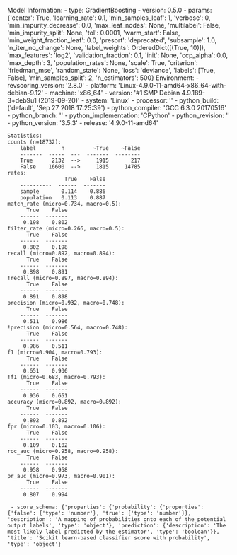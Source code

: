 Model Information:
	 - type: GradientBoosting
	 - version: 0.5.0
	 - params: {'center': True, 'learning_rate': 0.1, 'min_samples_leaf': 1, 'verbose': 0, 'min_impurity_decrease': 0.0, 'max_leaf_nodes': None, 'multilabel': False, 'min_impurity_split': None, 'tol': 0.0001, 'warm_start': False, 'min_weight_fraction_leaf': 0.0, 'presort': 'deprecated', 'subsample': 1.0, 'n_iter_no_change': None, 'label_weights': OrderedDict([(True, 10)]), 'max_features': 'log2', 'validation_fraction': 0.1, 'init': None, 'ccp_alpha': 0.0, 'max_depth': 3, 'population_rates': None, 'scale': True, 'criterion': 'friedman_mse', 'random_state': None, 'loss': 'deviance', 'labels': [True, False], 'min_samples_split': 2, 'n_estimators': 500}
	Environment:
	 - revscoring_version: '2.8.0'
	 - platform: 'Linux-4.9.0-11-amd64-x86_64-with-debian-9.12'
	 - machine: 'x86_64'
	 - version: '#1 SMP Debian 4.9.189-3+deb9u1 (2019-09-20)'
	 - system: 'Linux'
	 - processor: ''
	 - python_build: ('default', 'Sep 27 2018 17:25:39')
	 - python_compiler: 'GCC 6.3.0 20170516'
	 - python_branch: ''
	 - python_implementation: 'CPython'
	 - python_revision: ''
	 - python_version: '3.5.3'
	 - release: '4.9.0-11-amd64'
	
	Statistics:
	counts (n=18732):
		label        n         ~True    ~False
		-------  -----  ---  -------  --------
		True      2132  -->     1915       217
		False    16600  -->     1815     14785
	rates:
		              True    False
		----------  ------  -------
		sample       0.114    0.886
		population   0.113    0.887
	match_rate (micro=0.734, macro=0.5):
		  True    False
		------  -------
		 0.198    0.802
	filter_rate (micro=0.266, macro=0.5):
		  True    False
		------  -------
		 0.802    0.198
	recall (micro=0.892, macro=0.894):
		  True    False
		------  -------
		 0.898    0.891
	!recall (micro=0.897, macro=0.894):
		  True    False
		------  -------
		 0.891    0.898
	precision (micro=0.932, macro=0.748):
		  True    False
		------  -------
		 0.511    0.986
	!precision (micro=0.564, macro=0.748):
		  True    False
		------  -------
		 0.986    0.511
	f1 (micro=0.904, macro=0.793):
		  True    False
		------  -------
		 0.651    0.936
	!f1 (micro=0.683, macro=0.793):
		  True    False
		------  -------
		 0.936    0.651
	accuracy (micro=0.892, macro=0.892):
		  True    False
		------  -------
		 0.892    0.892
	fpr (micro=0.103, macro=0.106):
		  True    False
		------  -------
		 0.109    0.102
	roc_auc (micro=0.958, macro=0.958):
		  True    False
		------  -------
		 0.958    0.958
	pr_auc (micro=0.973, macro=0.901):
		  True    False
		------  -------
		 0.807    0.994
	
	 - score_schema: {'properties': {'probability': {'properties': {'false': {'type': 'number'}, 'true': {'type': 'number'}}, 'description': 'A mapping of probabilities onto each of the potential output labels', 'type': 'object'}, 'prediction': {'description': 'The most likely label predicted by the estimator', 'type': 'boolean'}}, 'title': 'Scikit learn-based classifier score with probability', 'type': 'object'}

